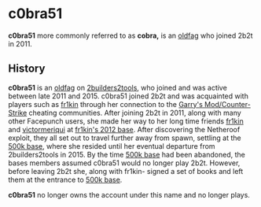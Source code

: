 # c0bra51

**c0bra51** more commonly referred to as **cobra,** is an [oldfag](https://2b2t.miraheze.org/wiki/Terminology) who joined 2b2t in 2011.

## History
**c0bra51** is an [oldfag](https://2b2t.miraheze.org/wiki/Oldfags) on [2builders2tools](https://2b2t.miraheze.org/wiki/2b2t), who joined and was active between late 2011 and 2015. c0bra51 joined 2b2t and was acquainted with players such as [fr1kin](https://2b2t.miraheze.org/wiki/fr1kin) through her connection to the [Garry's Mod/Counter-Strike](https://2b2t.miraheze.org/wiki/2b2t_(Garry%27s_Mod_server)) cheating communities. After joining 2b2t in 2011, along with many other Facepunch users, she made her way to her long time friends [fr1kin](https://2b2t.miraheze.org/wiki/fr1kin) and [victormeriqui](https://2b2t.miraheze.org/wiki/victormeriqui) at [fr1kin's 2012 base](https://2b2t.miraheze.org/wiki/fr1kin%27s_2012_base). After discovering the Netheroof exploit, they all set out to travel further away from spawn, settling at the [500k base](https://2b2t.miraheze.org/wiki/500k_base), where she resided until her eventual departure from 2builders2tools in 2015. By the time [500k base](https://2b2t.miraheze.org/wiki/500k_base) had been abandoned, the bases members assumed c0bra51 would no longer play 2b2t. However, before leaving 2b2t she, along with fr1kin- signed a set of books and left them at the entrance to [500k base](https://2b2t.miraheze.org/wiki/500k_base).

**c0bra51** no longer owns the account under this name and no longer plays.